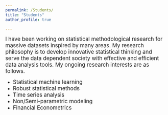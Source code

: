 ```yaml
---
permalink: /Students/
title: "Students"
author_profile: true

---
```


<span style="font-size:1.2em;"> I have been working on statistical methodological research for massive datasets inspired by many areas. My research philosophy is to develop innovative statistical thinking and serve the data dependent society with effective and efficient data analysis tools.  My ongoing research interests are as follows.</span>


* <span style="font-size:1.2em;">Statistical machine learning</span>         
* <span style="font-size:1.2em;">Robust statistical methods</span>         
* <span style="font-size:1.2em;">Time series analysis</span>      
* <span style="font-size:1.2em;">Non/Semi-parametric modeling</span>           
* <span style="font-size:1.2em;">Financial Econometrics</span>     
